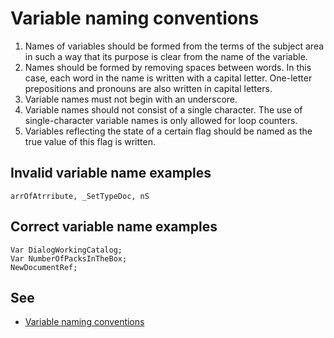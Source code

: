# Variable naming conventions

1. Names of variables should be formed from the terms of the subject area in such a way that its purpose is clear from the name of the variable.
2. Names should be formed by removing spaces between words. In this case, each word in the name is written with a capital letter. One-letter prepositions and pronouns are also written in capital letters.
3. Variable names must not begin with an underscore.
4. Variable names should not consist of a single character. The use of single-character variable names is only allowed for loop counters.
5. Variables reflecting the state of a certain flag should be named as the true value of this flag is written.

## Invalid variable name examples

```bsl
arrOfAtrribute, _SetTypeDoc, nS
```

## Correct variable name examples
	 
```bsl
Var DialogWorkingCatalog; 
Var NumberOfPacksInTheBox;
NewDocumentRef;
```
	
## See

- [Variable naming conventions](https://its.1c.ru/db/v8std#content:454:hdoc:3)